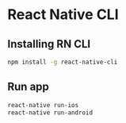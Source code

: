 # React Native CLI

## Installing RN CLI

```bash
npm install -g react-native-cli
```

## Run app

```bash
react-native run-ios
react-native run-android
``` 